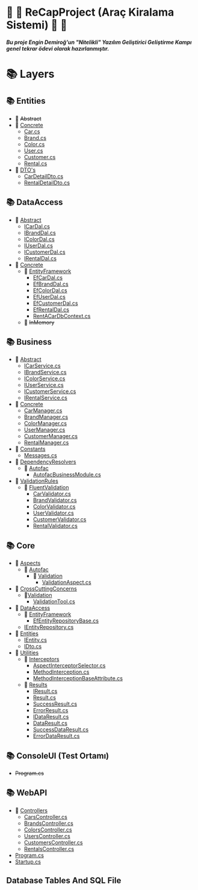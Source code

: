 # :red_car: :blue_car: ReCapProject (Araç Kiralama Sistemi) :blue_car: :red_car:
##### Bu proje Engin Demiroğ'un "Nitelikli" Yazılım Geliştirici Geliştirme Kampı genel tekrar ödevi olarak hazırlanmıştır.

# :books: Layers
## :books: **Entities**
  * :open_file_folder: ~~Abstract~~
  * :open_file_folder: [Concrete](https://github.com/ArdaCenker/ReCapProject/tree/master/Entities/Concrete)
    * [Car.cs](https://github.com/ArdaCenker/ReCapProject/tree/master/Entities/Concrete/Car.cs)
    * [Brand.cs](https://github.com/ArdaCenker/ReCapProject/tree/master/Entities/Concrete/Brand.cs)
    * [Color.cs](https://github.com/ArdaCenker/ReCapProject/tree/master/Entities/Concrete/Color.cs)
    * [User.cs](https://github.com/ArdaCenker/ReCapProject/tree/master/Entities/Concrete/User.cs)
    * [Customer.cs](https://github.com/ArdaCenker/ReCapProject/tree/master/Entities/Concrete/Customer.cs)
    * [Rental.cs](https://github.com/ArdaCenker/ReCapProject/tree/master/Entities/Concrete/Rental.cs)
  * :open_file_folder: [DTO's](https://github.com/ArdaCenker/ReCapProject/tree/master/Entities/DTOs)
    * [CarDetailDto.cs](https://github.com/ArdaCenker/ReCapProject/tree/master/Entities/DTOs/CarDetailDto.cs)
    * [RentalDetailDto.cs](https://github.com/ArdaCenker/ReCapProject/tree/master/Entities/DTOs/RentalDetailDto.cs)
    
## :books: **DataAccess**
  * :open_file_folder: [Abstract](https://github.com/ArdaCenker/ReCapProject/tree/master/DataAccess/Abstract)
    * [ICarDal.cs](https://github.com/ArdaCenker/ReCapProject/tree/master/DataAccess/Abstract/ICarDal.cs)
    * [IBrandDal.cs](https://github.com/ArdaCenker/ReCapProject/tree/master/DataAccess/Abstract/IBrandDal.cs)
    * [IColorDal.cs](https://github.com/ArdaCenker/ReCapProject/tree/master/DataAccess/Abstract/IColorDal.cs)
    * [IUserDal.cs](https://github.com/ArdaCenker/ReCapProject/tree/master/DataAccess/Abstract/IUserDal.cs)
    * [ICustomerDal.cs](https://github.com/ArdaCenker/ReCapProject/tree/master/DataAccess/Abstract/ICustomerDal.cs)
    * [IRentalDal.cs](https://github.com/ArdaCenker/ReCapProject/tree/master/DataAccess/Abstract/IRentalDal.cs)
  * :open_file_folder: [Concrete](https://github.com/ArdaCenker/ReCapProject/tree/master/DataAccess/Concrete)
    * :open_file_folder: [EntityFramework](https://github.com/ArdaCenker/ReCapProject/tree/master/DataAccess/Concrete/EntityFramework)
      * [EfCarDal.cs](https://github.com/ArdaCenker/ReCapProject/tree/master/DataAccess/Concrete/EntityFramework/EfCarDal.cs)
      * [EfBrandDal.cs](https://github.com/ArdaCenker/ReCapProject/tree/master/DataAccess/Concrete/EntityFramework/EfBrandDal.cs)
      * [EfColorDal.cs](https://github.com/ArdaCenker/ReCapProject/tree/master/DataAccess/Concrete/EntityFramework/EfColorDal.cs)
      * [EfUserDal.cs](https://github.com/ArdaCenker/ReCapProject/tree/master/DataAccess/Concrete/EntityFramework/EfUserDal.cs)
      * [EfCustomerDal.cs](https://github.com/ArdaCenker/ReCapProject/tree/master/DataAccess/Concrete/EntityFramework/EfCustomerDal.cs)
      * [EfRentalDal.cs](https://github.com/ArdaCenker/ReCapProject/tree/master/DataAccess/Concrete/EntityFramework/EfRentalDal.cs)
      * [RentACarDbContext.cs](https://github.com/ArdaCenker/ReCapProject/blob/master/DataAccess/Concrete/EntityFramework/RentACarDbContext.cs)
    * :open_file_folder: ~~InMemory~~
  
## :books: **Business**
  * :open_file_folder: [Abstract](https://github.com/]ArdaCenker/ReCapProject/tree/master/Business/Abstract)
    * [ICarService.cs](https://github.com/]ArdaCenker/ReCapProject/tree/master/Business/Abstract/ICarService.cs)
    * [IBrandService.cs](https://github.com/]ArdaCenker/ReCapProject/tree/master/Business/Abstract/IBrandService.cs)
    * [IColorService.cs](https://github.com/]ArdaCenker/ReCapProject/tree/master/Business/Abstract/IColorService.cs)
    * [IUserService.cs](https://github.com/]ArdaCenker/ReCapProject/tree/master/Business/Abstract/IUserService.cs)
    * [ICustomerService.cs](https://github.com/]ArdaCenker/ReCapProject/tree/master/Business/Abstract/ICustomerService.cs)
    * [IRentalService.cs](https://github.com/]ArdaCenker/ReCapProject/tree/master/Business/Abstract/IRentalService.cs)
  * :open_file_folder: [Concrete](https://github.com/ArdaCenker/ReCapProject/tree/master/Business/Concrete)
    * [CarManager.cs](https://github.com/ArdaCenker/ReCapProject/tree/master/Business/Concrete/CarManager.cs)
    * [BrandManager.cs](https://github.com/ArdaCenker/ReCapProject/tree/master/Business/Concrete/BrandManager.cs)
    * [ColorManager.cs](https://github.com/ArdaCenker/ReCapProject/tree/master/Business/Concrete/ColorManager.cs)
    * [UserManager.cs](https://github.com/ArdaCenker/ReCapProject/tree/master/Business/Concrete/UserManager.cs)
    * [CustomerManager.cs](https://github.com/ArdaCenker/ReCapProject/tree/master/Business/Concrete/CustomerManager.cs)
    * [RentalManager.cs](https://github.com/ArdaCenker/ReCapProject/tree/master/Business/Concrete/RentalManager.cs)
  * :open_file_folder: [Constants](https://github.com/ArdaCenker/ReCapProject/tree/master/Business/Constants)
    * [Messages.cs](https://github.com/ArdaCenker/ReCapProject/tree/master/Business/Constants/Messages.cs)
  * :open_file_folder: [DependencyResolvers](https://github.com/ArdaCenker/ReCapProject/tree/master/Business/DependencyResolvers)
    * :open_file_folder: [Autofac](https://github.com/ArdaCenker/ReCapProject/blob/master/Business/DependencyResolvers/Autofac)
      * [AutofacBusinessModule.cs](https://github.com/ArdaCenker/ReCapProject/blob/master/Business/DependencyResolvers/Autofac/AutofacBusinessModule.cs)
  * :open_file_folder: [ValidationRules](https://github.com/ArdaCenker/ReCapProject/tree/master/Business/ValidationRules)
    * :open_file_folder: [FluentValidation](https://github.com/ArdaCenker/ReCapProject/tree/master/Business/ValidationRules/FluentValidation)
      * [CarValidator.cs](https://github.com/ArdaCenker/ReCapProject/tree/master/Business/ValidationRules/FluentValidation/CarValidator.cs)
      * [BrandValidator.cs](https://github.com/ArdaCenker/ReCapProject/tree/master/Business/ValidationRules/FluentValidation/BrandValidator.cs)
      * [ColorValidator.cs](https://github.com/ArdaCenker/ReCapProject/tree/master/Business/ValidationRules/FluentValidation/ColorValidator.cs)
      * [UserValidator.cs](https://github.com/ArdaCenker/ReCapProject/tree/master/Business/ValidationRules/FluentValidation/UserValidator.cs)
      * [CustomerValidator.cs](https://github.com/ArdaCenker/ReCapProject/tree/master/Business/ValidationRules/FluentValidation/CustomerValidator.cs)
      * [RentalValidator.cs](https://github.com/ArdaCenker/ReCapProject/tree/master/Business/ValidationRules/FluentValidation/RentalValidator.cs)
  
## :books: **Core**
  * :open_file_folder: [Aspects](https://github.com/ArdaCenker/ReCapProject/tree/master/Core/Aspects)
    * :open_file_folder: [Autofac](https://github.com/ArdaCenker/ReCapProject/tree/master/Core/Aspects/Autofac)
      * :open_file_folder: [Validation](https://github.com/ArdaCenker/ReCapProject/tree/master/Core/Aspects/Autofac/Validation)
        * [ValidationAspect.cs](https://github.com/ArdaCenker/ReCapProject/tree/master/Core/Aspects/Autofac/Validation/ValidationAspect.cs)
  * :open_file_folder: [CrossCuttingConcerns](https://github.com/ArdaCenker/ReCapProject/tree/master/Core/CrossCuttingConcerns)
    * :open_file_folder:[Validation](https://github.com/ArdaCenker/ReCapProject/tree/master/Core/CrossCuttingConcerns/Validation)
      * [ValidationTool.cs](https://github.com/ArdaCenker/ReCapProject/tree/master/Core/CrossCuttingConcerns/Validation/ValidationTool.cs)
  * :open_file_folder: [DataAccess](https://github.com/ArdaCenker/ReCapProject/tree/master/Core/DataAccess)
    * :open_file_folder: [EntityFramework](https://github.com/ArdaCenker/ReCapProject/tree/master/Core/DataAccess/EntityFramework)
      * [EfEntityRepositoryBase.cs](https://github.com/ArdaCenker/ReCapProject/blob/master/Core/DataAccess/EntityFramework/EfEntityRepositoryBase.cs)
    * [IEntityRepository.cs](https://github.com/ArdaCenker/ReCapProject/tree/master/Core/DataAccess/IEntityRepository.cs)
  * :open_file_folder: [Entities](https://github.com/ArdaCenker/ReCapProject/tree/master/Core/Entities)
    * [IEntity.cs](https://github.com/ArdaCenker/ReCapProject/tree/master/Core/Entities/IEntity.cs)
    * [IDto.cs](https://github.com/ArdaCenker/ReCapProject/tree/master/Core/Entities/IDto.cs)
  * :open_file_folder: [Utilities](https://github.com/ArdaCenker/ReCapProject/tree/master/Core/Utilities)
    * :open_file_folder: [Interceptors](https://github.com/ArdaCenker/ReCapProject/tree/master/Core/Utilities/Interceptors)
      * [AspectInterceptorSelector.cs](https://github.com/ArdaCenker/ReCapProject/tree/master/Core/Utilities/Interceptors/AspectInterceptorSelector.cs)
      * [MethodInterception.cs](https://github.com/ArdaCenker/ReCapProject/tree/master/Core/Utilities/Interceptors/MethodInterception.cs)
      * [MethodInterceptionBaseAttribute.cs](https://github.com/ArdaCenker/ReCapProject/tree/master/Core/Utilities/Interceptors/MethodInterceptionBaseAttribute.cs)
    * :open_file_folder: [Results](https://github.com/ArdaCenker/ReCapProject/tree/master/Core/Utilities/Results)
      * [IResult.cs](https://github.com/ArdaCenker/ReCapProject/tree/master/Core/Utilities/Results/IResult.cs)
      * [Result.cs](https://github.com/ArdaCenker/ReCapProject/tree/master/Core/Utilities/Results/Result.cs)
      * [SuccessResult.cs](https://github.com/ArdaCenker/ReCapProject/tree/master/Core/Utilities/Results/SuccessResult.cs)
      * [ErrorResult.cs](https://github.com/ArdaCenker/ReCapProject/tree/master/Core/Utilities/Results/ErrorResult.cs)
      * [IDataResult.cs](https://github.com/ArdaCenker/ReCapProject/tree/master/Core/Utilities/Results/IDataResult.cs)
      * [DataResult.cs](https://github.com/ArdaCenker/ReCapProject/tree/master/Core/Utilities/Results/DataResult.cs)
      * [SuccessDataResult.cs](https://github.com/ArdaCenker/ReCapProject/tree/master/Core/Utilities/Results/SuccessDataResult.cs)
      * [ErrorDataResult.cs](https://github.com/ArdaCenker/ReCapProject/tree/master/Core/Utilities/Results/ErrorDataResult.cs)
  
## :books: **ConsoleUI (Test Ortamı)**
  * ~~Program.cs~~
  
## :books: **WebAPI**
  * :open_file_folder: [Controllers](https://github.com/ArdaCenker/ReCapProject/tree/master/WebAPI/Controllers)
    * [CarsController.cs](https://github.com/ArdaCenker/ReCapProject/tree/master/WebAPI/Controllers/CarsController.cs)
    * [BrandsController.cs](https://github.com/ArdaCenker/ReCapProject/tree/master/WebAPI/Controllers/BrandsController.cs)
    * [ColorsController.cs](https://github.com/ArdaCenker/ReCapProject/tree/master/WebAPI/Controllers/ColorsController.cs)
    * [UsersController.cs](https://github.com/ArdaCenker/ReCapProject/tree/master/WebAPI/Controllers/UsersController.cs)
    * [CustomersController.cs](https://github.com/ArdaCenker/ReCapProject/tree/master/WebAPI/Controllers/CustomersController.cs)
    * [RentalsController.cs](https://github.com/ArdaCenker/ReCapProject/tree/master/WebAPI/Controllers/RentalsController.cs)
  * [Program.cs](https://github.com/ArdaCenker/ReCapProject/tree/master/WebAPI/Program.cs)
  * [Startup.cs](https://github.com/ArdaCenker/ReCapProject/tree/master/WebAPI/Startup.cs)


## **Database Tables And SQL File**
